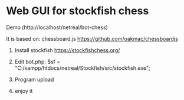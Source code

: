 Web GUI for stockfish chess
===========================
Demo
(http://localhost/netreal/bot-chess)

It is based on: chessboard.js
https://github.com/oakmac/chessboardjs

1. Install stockfish
https://stockfishchess.org/

2. Edit bot.php: $sf  = "C:/xampp/htdocs/netreal/Stockfish/src/stockfish.exe";

3. Program upload

4. enjoy it


